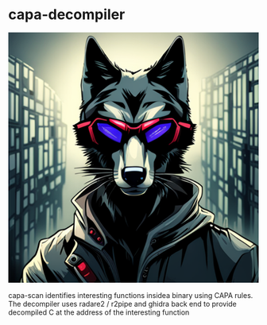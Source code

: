 # capa-decompiler
![A cybernetic powered hacker wolf](/cyberwolf.png?raw=true "CyberWolf Log")

 capa-scan identifies interesting functions insidea binary using CAPA rules.  The decompiler uses radare2 / r2pipe and ghidra back end to provide decompiled C at the address of the interesting function
